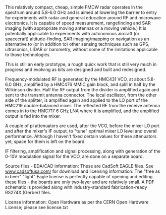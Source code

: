 This relatively compact, cheap, simple FMCW radar operates in the spectrum around 5.8-6.0 GHz and is aimed at lowering the barrier to entry for experiments with radar and general education around RF and microwave electronics. It is capable of speed measurement,
rangefinding and SAR imaging (with appropriate moving antennas or a moving vehicle.) It is potentially applicable to experiments with autonomous aircraft (or spacecraft) altitude-finding, SAR imaging/mapping or navigation as an alternative to (or in addition to)
other sensing techniques such as GPS, ultrasonics, LIDAR or barometry, without some of the limitations applicable to those technologies.

This is still an early prototype, a rough quick work that is still very much in progress and evolving as bits are designed and built and redesigned.

Frequency-modulated RF is generated by the HMC431 VCO, at about 5.8-6.0 GHz, amplified by a HMC476 MMIC gain block, and split in half by the Wilkinson divider. Half the RF output from the divider is amplified again and sent to the transmit antenna connector.
The local oscillator, from the other side of the splitter, is amplified again and applied to the LO port of the HMC219 double-balanced mixer. The reflected RF from the receive antenna comes in to the HMC717 6 GHz LNA where it is amplified, and the amplified output is
fed into the mixer.

A couple of pi attenuators are used, after the VCO, before the mixer LO port and after the mixer's IF output, to "tune" optimal mixer LO level and overall performance. Although I haven't fixed certain values for these attenuators yet, space for them is left on
the board.

IF filtering, amplification and signal processing, along with generation of the 0-10V modulation signal for the VCO, are done on a separate board.

Source files - EDA/CAD information: These are CadSoft EAGLE files. See www.cadsoftusa.com/ for download and licensing information. The "free as in beer" "light" Eagle license is perfectly capable of opening and editing these files - the boards are only two-layer and
are relatively small. A PDF schematic is provided along with industry-standard fabrication-ready RS274X (Gerber) files.

License information: Open Hardware as per the CERN Open Hardware License; please see license.txt
